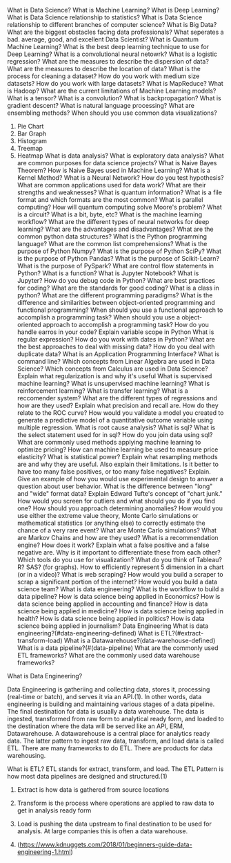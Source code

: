 What is Data Science? 
What is Machine Learning? 
What is Deep Learning?
What is Data Science relationship to statistics?
What is Data Science relationship to different branches of computer science?
What is Big Data? 
What are the biggest obstacles facing data professionals? 
What seperates a bad. average, good, and excellent Data Scientist? 
What is Quantum Machine Learning? 
What is the best deep learning technique to use for Deep Learning? 
What is a convolutional neural netowrk? 
What is a logistic regression? 
What are the measures to describe the dispersion of data?
What are the measures to describe the location of data? 
What is the process for cleaning a dataset? 
How do you work with medium size datasets?
How do you work with large datasets? 
What is MapReduce? 
What is Hadoop?
What are the current limitations of Machine Learning models? 
What is a tensor?
What is a convolution? 
What is backpropagation? 
What is gradient descent? 
What is natural language processing? 
What are ensembling methods? 
When should you use common data visualizations? 
  1. Pie Chart
  2. Bar Graph
  3. Histogram
  4. Treemap
  5. Heatmap
What is data analysis?
What is exploratory data analysis?
What are common purposes for data science projects? 
What is Naive Bayes Theorem? 
How is Naive Bayes used in Machine Learning?
What is a Kernel Method?
What is a Neural Network? 
How do you test hypothesis? 
What are common applications used for data work? What are their strengths and weaknesses? 
What is quantum information? 
What is a file format and which formats are the most common? 
What is parallel computing? 
How will quantum computing solve Moore's problem? 
What is a circuit? 
What is a bit, byte, etc? 
What is the machine learning workflow? 
What are the different types of neural networks for deep learning? What are the advantages and disadvantages? 
What are the common python data structures? 
What is the Python programming language? 
What are the common list comprehensions? 
What is the purpose of Python Numpy? 
What is the purpose of Python SciPy? 
What is the purpose of Python Pandas? 
What is the purpose of Scikit-Learn? 
What is the purpose of PySpark? 
What are control flow statements in Python? 
What is a function? 
What is Jupyter Notebook?
What is Jupyter? 
How do you debug code in Python? 
What are best practices for coding?
What are the standards for good coding? 
What is a class in python?
What are the different programming paradigms? 
What is the difference and similarities between object-oriented programming and functional programming? 
When should you use a functional approach to accomplish a programming task?
When should you use a object-oriented approach to accomplish a programming task?
How do you handle earros in your code? 
Explain variable scope in Python 
What is regular expression? 
How do you work with dates in Python? 
What are the best approaches to deal with missing data? 
How do you deal with duplicate data? 
What is an Application Programming Interface? 
What is command line? 
Which concepts from Linear Algebra are used in Data Science?
Which concepts from Calculus are used in Data Science? 
Explain what regularization is and why it's useful
What is supervised machine learning? 
What is unsupervised machine learning? 
What is reinforcement learning? 
What is transfer learning? 
What is a reccomender system? 
What are the different types of regressions and how are they used? 
Explain what precision and recall are. How do they relate to the ROC curve?
How would you validate a model you created to generate a predictive model of a quantitative outcome variable using multiple regression.
What is root cause analysis?
What is sql? 
What is the select statement used for in sql? 
How do you join data using sql? 
What are commonly used methods applying machine learning to optimize pricing? 
How can machine learning be used to measure price elasticity? 
What is statistical power? 
Explain what resampling methods are and why they are useful. Also explain their limitations.
Is it better to have too many false positives, or too many false negatives? Explain.
Give an example of how you would use experimental design to answer a question about user behavior.
What is the difference between "long" and "wide" format data?
Explain Edward Tufte's concept of "chart junk."
How would you screen for outliers and what should you do if you find one?
How should you approach determining anomalies? 
How would you use either the extreme value theory, Monte Carlo simulations or mathematical statistics (or anything else) to correctly estimate the chance of a very rare event?
What are Monte Carlo simulations?
What are Markov Chains and how are they used? 
What is a recommendation engine? How does it work?
Explain what a false positive and a false negative are. Why is it important to differentiate these from each other?
Which tools do you use for visualization? What do you think of Tableau? R? SAS? (for graphs). How to efficiently represent 5 dimension in a chart (or in a video)?
What is web scraping? 
How would you build a scraper to scrap a significant portion of the internet? 
How would you build a data science team? 
What is data engineering?
What is the workflow to build a data pipeline? 
How is data science being applied in Economics?
How is data science being applied in accounting and finance? 
How is data science being applied in medicine? 
How is data science being applied in health? 
How is data science being applied in politics? 
How is data science being applied in journalism? 
Data Engineering
  What is data engineering?(#data-engineering-defined)
  What is ETL?(#extract-transform-load)
  What is a Datawarehouse?(data-warehouse-defined) 
  What is a data pipeline?(#(data-pipeline) 
  What are the commonly used ETL frameworks? 
  What are the commonly used data warehouse frameworks? 

What is Data Engineering? 

Data Engineering is gatheriing and collecting data, stores it, processing (real-time or batch), and serves it via an API.(1). In other words, data engineering is building and maintaining various stages of a data pipeline. The final destination for data is usually a data warehouse. The data is ingested, transformed from raw form to analytical ready form, and loaded to the destination where the data will be served like an API, ERM, Datawarehouse. A datawarehouse is a central place for analytics ready data. The latter pattern to ingest raw data, transform, and load data is called ETL. There are many frameworks to do ETL. There are products for data warehousing. 

What is ETL? 
ETL stands for extract, transform, and load. The ETL Pattern is how most data pipelines are designed and structured.(1) 
1. Extract is how data is gathered from source locations
2. Transform is the process where operations are applied to raw data to get in analysis ready form
3. Load is pushing the data upstream to final destination to be used for analysis. At large companies this is often a data warehouse. 


1. (https://www.kdnuggets.com/2018/01/beginners-guide-data-engineering-1.html)

